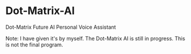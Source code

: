 # Dot-Matrix-AI
Dot-Matrix Future AI Personal Voice Assistant

Note:
I have given it's by myself. 
The Dot-Matrix AI is still in progress. This is not the final program.
